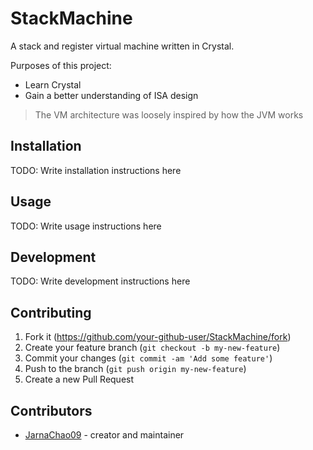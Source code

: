 # StackMachine

A stack and register virtual machine written in Crystal.

Purposes of this project:
- Learn Crystal
- Gain a better understanding of ISA design

> The VM architecture was loosely inspired by how the JVM works

## Installation

TODO: Write installation instructions here

## Usage

TODO: Write usage instructions here

## Development

TODO: Write development instructions here

## Contributing

1. Fork it (<https://github.com/your-github-user/StackMachine/fork>)
2. Create your feature branch (`git checkout -b my-new-feature`)
3. Commit your changes (`git commit -am 'Add some feature'`)
4. Push to the branch (`git push origin my-new-feature`)
5. Create a new Pull Request

## Contributors

- [JarnaChao09](https://github.com/your-github-user) - creator and maintainer
